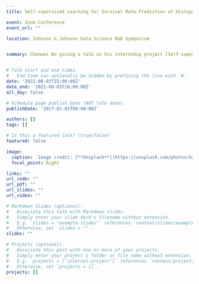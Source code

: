 ```yaml
---
title: Self-supervised Learning for Survival Rate Prediction of Histopathology Images

event: Zoom Conference
event_url: ""

location: Johnson & Johnson Data Science R&D Symposium


summary: Chenwei Wu giving a talk on his internship project [Self-supervised Learning for Survival Rate Prediction of Histopathology Images].


# Talk start and end times.
#   End time can optionally be hidden by prefixing the line with `#`.
date: '2022-08-03T15:00:00Z'
date_end: '2022-08-03T16:00:00Z'
all_day: false

# Schedule page publish date (NOT talk date).
publishDate: '2017-01-01T00:00:00Z'

authors: []
tags: []

# Is this a featured talk? (true/false)
featured: false

image:
  caption: 'Image credit: [**Unsplash**](https://unsplash.com/photos/bzdhc5b3Bxs)'
  focal_point: Right

links: ""
url_code: ""
url_pdf: ""
url_slides: ""
url_video: ""

# Markdown Slides (optional).
#   Associate this talk with Markdown slides.
#   Simply enter your slide deck's filename without extension.
#   E.g. `slides = "example-slides"` references `content/slides/example-slides.md`.
#   Otherwise, set `slides = ""`.
slides: ""

# Projects (optional).
#   Associate this post with one or more of your projects.
#   Simply enter your project's folder or file name without extension.
#   E.g. `projects = ["internal-project"]` references `content/project/deep-learning/index.md`.
#   Otherwise, set `projects = []`.
projects: []
---
```


